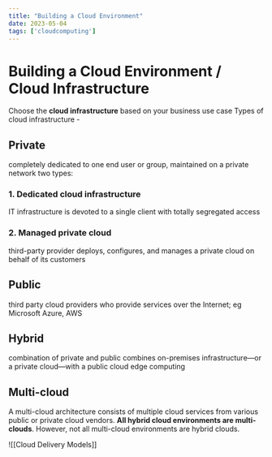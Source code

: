 ```yaml
---
title: "Building a Cloud Environment"
date: 2023-05-04
tags: ['cloudcomputing']
---
```


# Building a Cloud Environment / Cloud Infrastructure 

Choose the **cloud infrastructure** based on your business use case 
Types of cloud infrastructure - 
## Private
completely dedicated to one end user or group, maintained on a private network
two types: 
### 1. Dedicated cloud infrastructure 
IT infrastructure is devoted to a single client with totally segregated access
### 2. Managed private cloud
 third-party provider deploys, configures, and manages a private cloud on behalf of its customers
## Public 
third party cloud providers who provide services over the Internet; eg Microsoft Azure, AWS 
## Hybrid 
combination of private and public 
combines on-premises infrastructure—or a private cloud—with a public cloud 
edge computing 
## Multi-cloud 
A multi-cloud architecture consists of multiple cloud services from various public or private cloud vendors. **All hybrid cloud environments are multi-clouds**. However, not all multi-cloud environments are hybrid clouds.

![[Cloud Delivery Models]]